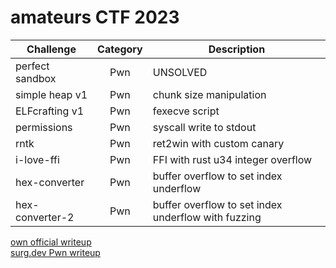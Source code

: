 # amateurs CTF 2023

| Challenge | Category | Description | 
| --- | :---: | --- |
| perfect sandbox | Pwn | UNSOLVED | 
| simple heap v1 | Pwn | chunk size manipulation | 
| ELFcrafting v1 | Pwn | fexecve script | 
| permissions | Pwn | syscall write to stdout | 
| rntk | Pwn | ret2win with custom canary | 
| i-love-ffi | Pwn | FFI with rust u34 integer overflow | 
| hex-converter | Pwn | buffer overflow to set index underflow | 
| hex-converter-2 | Pwn | buffer overflow to set index underflow with fuzzing | 

[own official writeup](https://amateurs.team/writeups/Pwn)        
[surg.dev Pwn writeup](https://surg.dev/amateurs23/)